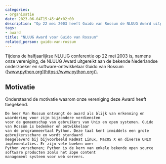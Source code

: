 ```yaml
---
categories:
- organisatie
date: 2023-06-04T15:45:46+02:00
description: "Op 22 mei 2003 heeft Guido van Rossum de NLUUG Award uitgereikt gekregen namens onze vereniging."
tags:
- award
title: "NLUUG Award voor Guido van Rossum"
related_person: guido-van-rossum
---
```


Tijdens de halfjaarlijkse NLUUG conferentie op 22 mei 2003 is, namens onze vereniging, de NLUUG Award uitgereikt aan de bekende Nederlandse onderzoeker en software-ontwikkelaar Guido van Rossum ([www.python.org](https://www.python.org)).

## Motivatie

Onderstaand de motivatie waarom onze vereniging deze Award heeft toegekend.

```
De heer Van Rossum ontvangt de award als blijk van erkenning en waardering voor zijn bijzondere verdiensten 
voor de gemeenschap van gebruikers van Unix en open systemen. Guido van Rossum is bedenker en ontwikkelaar
van de programmeertaal Python. Deze taal kent inmiddels een grote gebruikersschare en wordt standaard
meegeleverd bij bijvoorbeeld RedHat Linux, MacOS X en diverse UNIX implementaties. Er zijn vele boeken over 
Python verschenen; Python is de kern van enkele bekende open source software producten zoals het Zope content 
management systeem voor web servers.
```
